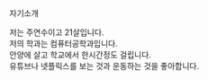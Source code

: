 자기소개

저는 주연수이고 21살입니다.  
저의 학과는 컴퓨터공학과입니다.  
안양에 살고 학교에서 한시간정도 걸립니다.  
유튜브나 넷플릭스를 보는 것과 운동하는 것을 좋아합니다.  
